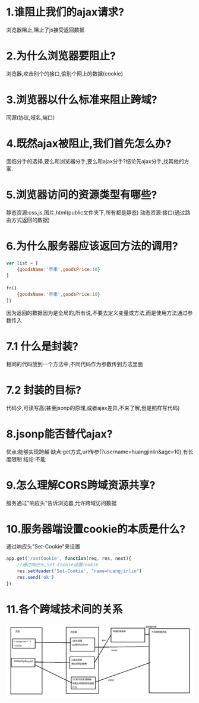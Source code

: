 # 1.谁阻止我们的ajax请求?
浏览器阻止,阻止了js接受返回数据

# 2.为什么浏览器要阻止?
浏览器,攻击别个的接口,偷别个网上的数据(cookie)

# 3.浏览器以什么标准来阻止跨域?
同源(协议,域名,端口)

# 4.既然ajax被阻止,我们首先怎么办?
面临分手的选择,要么和浏览器分手,要么和ajax分手?结论先ajax分手,找其他的方案.

# 5.浏览器访问的资源类型有哪些?
静态资源:css,js,图片,html(public文件夹下,所有都是静态)
动态资源:接口(通过路由方式返回的数据)

# 6.为什么服务器应该返回方法的调用?
```javascript
var list = [
    {goodsName:'苹果',goodsPrice:10}
]

fn([
    {goodsName:'苹果',goodsPrice:10}
])
```
因为返回的数据因为是全局的,所有说,不要去定义变量或方法,而是使用方法通过参数传入

# 7.1 什么是封装?
相同的代码放到一个方法中,不同代码作为参数传到方法里面

# 7.2 封装的目标?
代码少,可读写高(甚至jsonp的原理,或者ajax差异,不来了解,但是照样写代码)

# 8.jsonp能否替代ajax?
优点:能够实现跨越
缺点:get方式,url传参(?username=huangjinlin&age=10),有长度限制
结论:不能

# 9.怎么理解CORS跨域资源共享?
服务通过"响应头"告诉浏览器,允许跨域访问数据

# 10.服务器端设置cookie的本质是什么?
通过响应头"Set-Cookie"来设置
```javascript
app.get('/setCookie', function(req, res, next){
	//通过响应头,Set-Cookie设置cookie
	res.setHeader('Set-Cookie', "name=huangjinlin")
	res.send('ok')
})
```

# 11.各个跨域技术间的关系

![](.\7-截图\各个技术间的关系.png)

